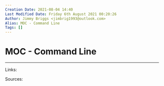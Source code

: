 ```yaml
---
Creation Date: 2021-08-04 14:40
Last Modified Date: Friday 6th August 2021 00:20:26
Author: Jimmy Briggs <jimbrig1993@outlook.com>
Alias: MOC - Command Line
Tags: []
---
```


# MOC - Command Line

***

Links: 

Sources:



